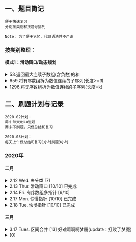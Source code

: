 ## 一、题目简记
```
便于快速复习
分别按类别和按题号排列

Note: 为了便于记忆，代码语法并不严谨
```
### 按类别整理：
#### 模式1：滑动窗口/动态规划
<details>
<summary>53.返回最大连续子数组(含负数)的和</summary>

方法：优化后的动态规划
```python
# 循环内
cur_val = nums[i]>0 ? cur_val+nums[i] : nums[i]
max_val = max(max_val, cur_val)

```
</details>
<details>

<summary>659.将有序数组拆为数值连续的子序列(长度>=3)</summary>

方法：用哈希表模拟多个单调队列
```python
# 初始化
hasht = collections.default(list)

# 数组遍历
pre_small = hasht.get(nums[i]-1, 0)
hasht[nums[i]].append(pre_small + 1)

hasht[nums[i]-1].remove(pre_small)

# 字典遍历
return False if i<3 for list in hasht.values() for i in list
```

</details>

<details>
<summary>1296.将无序数组拆为数值连续的子序列(长度=k)</summary>

方法：
```python
# 初始化
return False if len(nums) % k

count = collections.Counter(nums)

# 字典不为空时 循环
start = min(count.keys())

return False if count[num+i]<count[num] for i in range(1,k)
count[num+i] -= count[num] for i in reversed(range(k,-1))

```

</details>


## 二、刷题计划与记录
```
2020.02计划：
周中每天刷10道题  
周末不刷题，只做总结和复习

2020.03计划：
每天上午做总结和复习1小时刷题3小时  
```
### 2020年
#### 二月

<details>
<summary>2.12 Wed. 未分类 [7]</summary>

- [x] 1. Two Sum
- [x] 15. 3Sum
- [x] 26. Remove Duplicates from Sorted Array
- [x] 80. Remove Duplicates from Sorted Array II
- [x] 83. Remove Duplicates from Sorted List
- [x] 844. Backspace String Compare
- [x] 977. Squares of a Sorted Array

</details>  

<details>
<summary>2.13 Thur. 滑动窗口 [10/10] 已完成 </summary>

- [x] 82. Remove Duplicates from Sorted List II  
- [x] Google | Remove Duplicates from Unsorted Array
- [x] 316. Remove Duplicate Letters
- [x] 360. Sort Transformed Array
- [x] 16. 3Sum Closest
- [x] 259.ThreeSumSmaller
- [x] 713. Subarray Product Less Than K
- [x] 152. Maximum Product Subarray
- [x] 325. Maximum Size Subarray Sum Equals k
- [x] 560. Subarray Sum Equals K
</details>  

<details>
<summary>2.14 Fri. 有序数组多指针 [6/10]</summary>

- [x] 1099. Two Sum Less Than K
- [x] 198. House Robber
- [x] 213. House Robber II
- [x] 337. House Robber III
- [x] 256. Paint House
- [x] 265. paint house ii
- [ ] 238. Product of Array Except Self
- [ ] 628. Maximum Product of Three Numbers
- [ ] 974. Subarray Sums Divisible by K
- [ ] 75. Sort Colors
</details>

<details>
<summary>2.17 Mon. 快慢指针 [10/10] 已完成 </summary>

- [x] 141. Linked List Cycle
- [x] 142. Linked List Cycle II
- [x] 234. Palindrome Linked List
- [x] 457. Circular Array Loop
- [x] 918. Maximum Sum Circular Subarray
- [x] 202. Happy Number
- [x] 876. Middle of the Linked List
- [x] 143. Reorder List
- [x] 287. Find the Duplicate Number
- [x] 160. Intersection of Two Linked Lists
</details>

<details>
<summary>2.18 Tue. 快慢指针 [10/10] 已完成 </summary>

- [x] 206. Reverse Linked List
- [x] 92. Reverse Linked List II
- [x] 156. Binary Tree Upside Down
- [x] 268. Missing Number
- [x] 41. First Missing Positive
- [x] 136. Single Number
- [x] 263. Ugly Number
- [x] 258. Add Digits
- [x] 599. Minimum Index Sum of Two Lists
- [x] 645. Set Mismatch
</details>

#### 三月

<details>
<summary>3.17 Tues. 区间合并 [13] 好难啊啊啊梦魇(update：打败了梦魇)</summary>

- [x] 729. My Calendar I （判断某区间是否与其它区间重合）
- [x] 731. My Calendar II （判断某区间是否同时与其它k个区间重合）
- [x] 252. Meeting Rooms I  （判断多个区间中是否存在区间重合）
- [x] 253. Meeting Rooms II （多个区间的重合区间个数）
- [x] 732. My Calendar III （多个区间的重合区间个数）

- [x] 56. Merge Intervals 区间合并
- [x] 57. Insert Interval 区间插入
- [x] 986. Interval List Intersections 区间交集
- [x] 435. Non-overlapping Intervals 计算最小删区间个数使不重合

- [x] 218. The Skyline Problem 区间的附加属性值(e.g.第三维高度)
- [x] 621. Task Scheduler 最小化区间总长度(...)

- [ ] 207. Course Schedule 判断课程安排是否存在冲突？
- [ ] 636. Exclusive Time of Functions 计算每个区间的无重合长度
</details>

<details>
<summary> [0] </summary>

- [ ] 
- [ ] 
- [ ] 
- [ ] 
- [ ] 
- [ ] 
- [ ] 
- [ ] 
- [ ] 
- [ ] 
</details>


